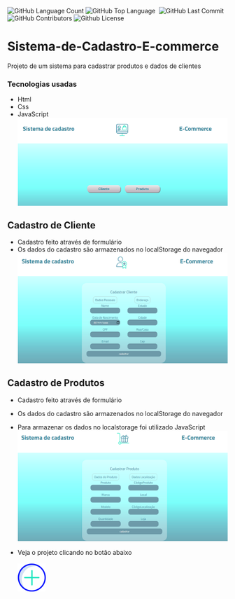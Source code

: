 <img alt="GitHub Language Count" src="https://img.shields.io/github/languages/count/Riquecelo/Sistema-Ecommerce" /> <img alt="GitHub Top Language" src="https://img.shields.io/github/languages/top/Riquecelo/Sistema-Ecommerce" /> <img alt="" src="https://img.shields.io/github/repo-size/Riquecelo/Sistema-Ecommerce" /> <img alt="GitHub Last Commit" src="https://img.shields.io/github/last-commit/Riquecelo/Sistema-Ecommerce" /> <img alt="GitHub Contributors" src="https://img.shields.io/github/contributors/Riquecelo/Sistema-Ecommerce" /> <img alt="Github License" src="https://img.shields.io/github/license/Riquecelo/Sistema-Ecommerce" />

# Sistema-de-Cadastro-E-commerce
Projeto de um sistema para cadastrar produtos e dados de clientes
### Tecnologias usadas
* Html
* Css
* JavaScript <br/>
<img src="https://github.com/Riquecelo/Sistema-Ecommerce/blob/main/img/sistemaEcommerce.PNG"/> <br/>

## Cadastro de Cliente
* Cadastro feito através de formulário
* Os dados do cadastro são armazenados no localStorage do navegador<br/>
<img src="https://github.com/Riquecelo/Sistema-Ecommerce/blob/main/img/sistemaEcommerceC.PNG"/> <br/>

## Cadastro de Produtos
* Cadastro feito através de formulário
* Os dados do cadastro são armazenados no localStorage do navegador 
* Para armazenar os dados no localstorage foi utilizado JavaScript<br/>
<img src="https://github.com/Riquecelo/Sistema-Ecommerce/blob/main/img/sistemaEcommerceP.PNG"/> <br/>

* Veja o projeto clicando no botão abaixo <br/><br/>
<a href="https://stupefied-austin-f82ec1.netlify.app"> <img src="https://github.com/Riquecelo/Sistema-Ecommerce/blob/main/img/adicionar.png"> <a/>
